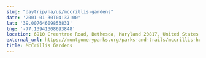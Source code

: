 ```yaml
---
slug: "daytrip/na/us/mccrillis-gardens"
date: '2001-01-30T04:37:00'
lat: '39.00764609853831'
lng: '-77.13941308693848'
location: 6910 Greentree Road, Bethesda, Maryland 20817, United States
external_url: https://montgomeryparks.org/parks-and-trails/mccrillis-house-gardens/
title: McCrillis Gardens
---
```



